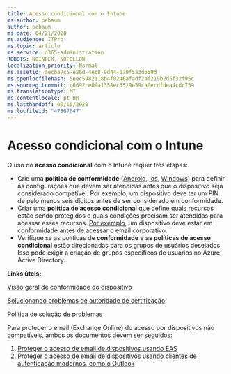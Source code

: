 ```yaml
---
title: Acesso condicional com o Intune
ms.author: pebaum
author: pebaum
ms.date: 04/21/2020
ms.audience: ITPro
ms.topic: article
ms.service: o365-administration
ROBOTS: NOINDEX, NOFOLLOW
localization_priority: Normal
ms.assetid: aecba7c5-e86d-4ec8-9d44-679f5a3d659d
ms.openlocfilehash: 5eec5982118b4f0246afadf2af219b2d5f32f95c
ms.sourcegitcommit: c6692ce0fa1358ec3529e59ca0ecdfdea4cdc759
ms.translationtype: MT
ms.contentlocale: pt-BR
ms.lasthandoff: 09/15/2020
ms.locfileid: "47807647"
---
```

# <a name="conditional-access-with-intune"></a>Acesso condicional com o Intune

O uso do  **acesso condicional**  com o Intune requer três etapas:

- Crie uma  **política de conformidade**  ([Android](https://docs.microsoft.com/intune/compliance-policy-create-android),  [Ios](https://docs.microsoft.com/intune/compliance-policy-create-ios),  [Windows](https://docs.microsoft.com//intune/compliance-policy-create-windows)) para definir as configurações que devem ser atendidas antes que o dispositivo seja considerado compatível. Por exemplo, um dispositivo deve ter um PIN de pelo menos seis dígitos antes de ser considerado em conformidade.
- Criar uma **política de acesso condicional**  que define quais recursos estão sendo protegidos e quais condições precisam ser atendidas para acessar esses recursos.  [Por exemplo,](https://docs.microsoft.com/intune/tutorial-protect-email-on-unmanaged-devices#create-conditional-access-policies)  um dispositivo deve estar em conformidade antes de acessar o email corporativo.
- Verifique se as políticas de **conformidade**  e  **as políticas de acesso condicional**  estão direcionadas para os grupos de usuários desejados. Isso pode exigir a criação de grupos específicos de usuários no Azure Active Directory.

**Links úteis:**

[Visão geral de conformidade do dispositivo](https://docs.microsoft.com/intune/device-compliance-get-started)

[Solucionando problemas de autoridade de certificação](https://docs.microsoft.com/intune/troubleshoot-conditional-access)

[Política de solução de problemas](https://docs.microsoft.com/intune/troubleshoot-policies-in-microsoft-intune)

Para proteger o email (Exchange Online) do acesso por dispositivos não compatíveis, ambos os documentos devem ser seguidos:

1. [Proteger o acesso de email de dispositivos usando EAS](https://docs.microsoft.com/intune/tutorial-protect-email-on-unmanaged-devices)
2. [Proteger o acesso de email de dispositivos usando clientes de autenticação modernos, como o Outlook](https://docs.microsoft.com/intune/tutorial-protect-email-on-enrolled-devices)